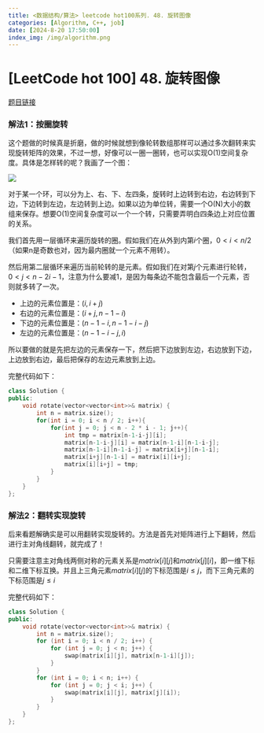 ```yaml
---
title: <数据结构/算法> leetcode hot100系列. 48. 旋转图像
categories: [Algorithm, C++, job]
date: [2024-8-20 17:50:00]
index_img: /img/algorithm.png
---
```


# [LeetCode hot 100] 48. 旋转图像

[题目链接](https://leetcode.cn/problems/linked-list-cycle/description/?envType=study-plan-v2&envId=top-100-liked)

### 解法1：按圈旋转

这个题做的时候真是折磨，做的时候就想到像轮转数组那样可以通过多次翻转来实现旋转矩阵的效果，不过一想，好像可以一圈一圈转，也可以实现O(1)空间复杂度。具体是怎样转的呢？我画了一个图：

![](D:\dingblog\source\img\leetcode\lc_48.png)

对于某一个环，可以分为上、右、下、左四条，旋转时上边转到右边，右边转到下边，下边转到左边，左边转到上边。如果以边为单位转，需要一个O(N)大小的数组来保存。想要O(1)空间复杂度可以一个一个转，只需要弄明白四条边上对应位置的关系。

我们首先用一层循环来遍历旋转的圈。假如我们在从外到内第$i$个圈，$0<i<n/2$（如果n是奇数也对，因为最内圈就一个元素不用转）。

然后用第二层循环来遍历当前轮转的是元素。假如我们在对第$j$个元素进行轮转，$0<j<n-2i-1$，注意为什么要减1，是因为每条边不能包含最后一个元素，否则就多转了一次。

- 上边的元素位置是：$(i,i+j)$
- 右边的元素位置是：$(i+j,n-1-i)$
- 下边的元素位置是：$(n-1-i,n-1-i-j)$
- 左边的元素位置是：$(n-1-i-j,i)$

所以要做的就是先把左边的元素保存一下，然后把下边放到左边，右边放到下边，上边放到右边，最后把保存的左边元素放到上边。

完整代码如下：

```c++
class Solution {
public:
    void rotate(vector<vector<int>>& matrix) {
        int n = matrix.size();
        for(int i = 0; i < n / 2; i++){
            for(int j = 0; j < n - 2 * i - 1; j++){
                int tmp = matrix[n-1-i-j][i];
                matrix[n-1-i-j][i] = matrix[n-1-i][n-1-i-j];
                matrix[n-1-i][n-1-i-j] = matrix[i+j][n-1-i];
                matrix[i+j][n-1-i] = matrix[i][i+j];
                matrix[i][i+j] = tmp;
            }
        }
    }
};
```

### 解法2：翻转实现旋转

后来看题解确实是可以用翻转实现旋转的。方法是首先对矩阵进行上下翻转，然后进行主对角线翻转，就完成了！

只需要注意主对角线两侧对称的元素关系是$matrix[i][j]$和$matrix[j][i]$，即一维下标和二维下标互换。并且上三角元素$matrix[i][j]$的下标范围是$i\leq j$，而下三角元素的下标范围是$j\leq i$

完整代码如下：

```c++
class Solution {
public:
    void rotate(vector<vector<int>>& matrix) {
        int n = matrix.size();
        for (int i = 0; i < n / 2; i++) {
            for (int j = 0; j < n; j++) {
                swap(matrix[i][j], matrix[n-1-i][j]);
            }
        }
        for (int i = 0; i < n; i++) {
            for (int j = 0; j < i; j++) {
                swap(matrix[i][j], matrix[j][i]);
            }
        }
    }
};

```

